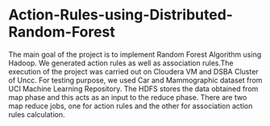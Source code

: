 # Action-Rules-using-Distributed-Random-Forest
The main goal of the project is to implement Random Forest Algorithm using Hadoop. We generated action rules as well as association rules.The execution of the project was carried out on Cloudera VM and DSBA Cluster of Uncc. For testing purpose, we used Car and Mammographic dataset from UCI Machine Learning Repository. The HDFS stores the data obtained from map phase and this acts as an input to the reduce phase. There are two map reduce jobs, one for action rules and the other for association action rules calculation.
